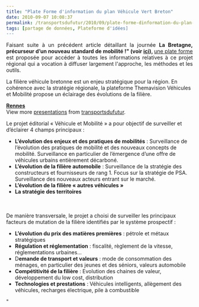 ```yaml
---
title: "Plate Forme d'information du plan Véhicule Vert Breton"
date: 2010-09-07 10:08:37
permalink: /transportsdufutur/2010/09/plate-forme-dinformation-du-plan-vehicule-vert-breton.html
tags: [partage de données, Plateforme d'idées]
---
```


<p style="text-align: justify">Faisant suite à un précédent article détaillant la journée <strong><span style=""font-size: small"">La Bretagne, précurseur d’un nouveau standard de mobilité !" (voir <a href="" /2010/07/synthese-conference-plan-vehicule-vert-breton-du-1er-juillet-2010.html"" target=""_self"">ici</a>), </span></strong><span style=""font-size: small""><a href=""http://www.themavision.fr/jcms/c_70658/projet-editorial"" target=""_blank"">une plate forme </a>est proposée pour accéder à toutes les informations relatives à ce projet régional qui a vocation à diffuser largement l'approche, les méthodes et les outils.</span></p> <p style=""text-align: justify"">La filière véhicule bretonne est un enjeu stratégique pour la région. En cohérence avec la stratégie régionale, la plateforme Themavision Véhicules et Mobilité propose un éclairage des évolutions de la filière.</p> <div id=""__ss_5143677"" style=""width: 425px""><strong style=""margin: 12px 0 4px""><a href=""http://www.slideshare.net/transportsdufutur/rennes"" title=""Rennes"">Rennes</a></strong>        <div style=""padding: 5px 0 12px"">View more <a href=""http://www.slideshare.net/"">presentations</a> from <a href=""http://www.slideshare.net/transportsdufutur"">transportsdufutur</a>.</div> </div> <p style=""text-align: justify""> </p>  <!--more-->   <p style=""text-align: justify"">Le projet éditorial « Véhicule et Mobilité » a pour objectif de surveiller et d’éclairer 4 champs principaux :</p> <ul style=""text-align: justify""> <li><strong>L’évolution des enjeux et des pratiques de mobilités</strong> : Surveillance de l’évolution des pratiques de mobilité et des nouveaux concepts de mobilité. Surveillance en particulier de l’émergence d’une offre de véhicules urbains entièrement décarboné.</li> <li><strong>L’évolution de la filière automobile</strong> : Surveillance de la stratégie des constructeurs et fournisseurs de rang 1. Focus sur la stratégie de PSA. Surveillance des nouveaux acteurs entrant sur le marché.</li> <li><strong>L’évolution de la filière « autres véhicules »</strong></li> <li><strong>La stratégie des territoires</strong></li> </ul> <p style=""text-align: justify""><br /><br />De manière transversale, le projet a choisi de surveiller les principaux facteurs de mutation de la filière identifiés par le système prospectif :</p> <ul> <li><strong>L’évolution du prix des matières premières</strong> : pétrole et métaux stratégiques</li> <li><strong>Régulation et réglementation</strong> : fiscalité, règlement de la vitesse, réglementations urbaines…</li> <li>D<strong>emande de transport et valeurs</strong> : mode de consommation des ménages, en particulier des jeunes et des séniors, valeurs automobile</li> <li><strong>Compétitivité de la filière</strong> : Evolution des chaines de valeur, développement du low cost, distribution</li> <li><strong>Technologies et prestations</strong> : Véhicules intelligents, allègement des véhicules, recharges électrique, pile à combustible</li> </ul>"
